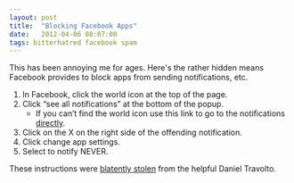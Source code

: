 ```yaml
---
layout: post
title:  "Blocking Facebook Apps"
date:   2012-04-06 08:07:00
tags: bitterhatred facebook spam
---
```


This has been annoying me for ages. Here's the rather hidden means Facebook provides to block apps from sending notifications, etc.

1. In Facebook, click the world icon at the top of the page.
2. Click “see all notifications” at the bottom of the popup.
    * If you can’t find the world icon use this link to go to the notifications [directly](https://www.facebook.com/notifications).
3. Click on the X on the right side of the offending notification.
4. Click change app settings.
5. Select to notify NEVER.

These instructions were [blatently stolen](http://www.travolto.com/posts/how-to-block-hidden-chronicle-and-other-apps-on-facebook/) from the helpful Daniel Travolto.
